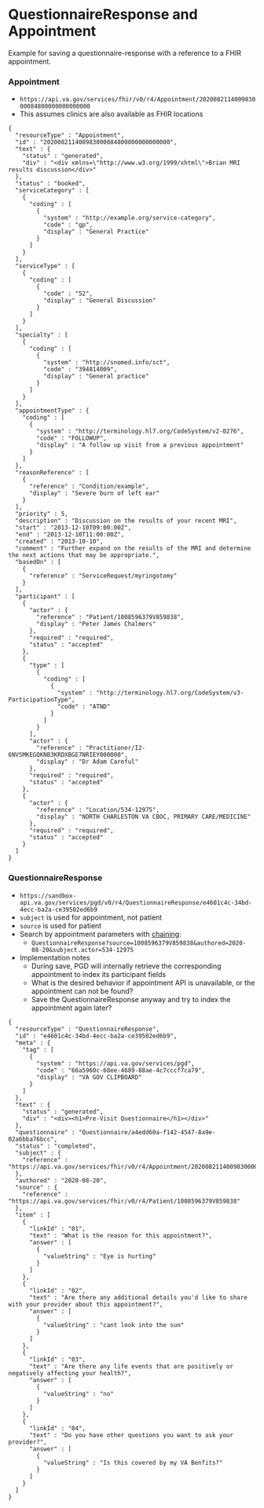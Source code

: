 # QuestionnaireResponse and Appointment

Example for saving a questionnaire-response with a reference to a FHIR appointment.

### Appointment

- `https://api.va.gov/services/fhir/v0/r4/Appointment/202008211400983000084800000000000000`
- This assumes clinics are also available as FHIR locations

```
{
  "resourceType" : "Appointment",
  "id" : "202008211400983000084800000000000000",
  "text" : {
    "status" : "generated",
    "div" : "<div xmlns=\"http://www.w3.org/1999/xhtml\">Brian MRI results discussion</div>"
  },
  "status" : "booked",
  "serviceCategory" : [
    {
      "coding" : [
        {
          "system" : "http://example.org/service-category",
          "code" : "gp",
          "display" : "General Practice"
        }
      ]
    }
  ],
  "serviceType" : [
    {
      "coding" : [
        {
          "code" : "52",
          "display" : "General Discussion"
        }
      ]
    }
  ],
  "specialty" : [
    {
      "coding" : [
        {
          "system" : "http://snomed.info/sct",
          "code" : "394814009",
          "display" : "General practice"
        }
      ]
    }
  ],
  "appointmentType" : {
    "coding" : [
      {
        "system" : "http://terminology.hl7.org/CodeSystem/v2-0276",
        "code" : "FOLLOWUP",
        "display" : "A follow up visit from a previous appointment"
      }
    ]
  },
  "reasonReference" : [
    {
      "reference" : "Condition/example",
      "display" : "Severe burn of left ear"
    }
  ],
  "priority" : 5,
  "description" : "Discussion on the results of your recent MRI",
  "start" : "2013-12-10T09:00:00Z",
  "end" : "2013-12-10T11:00:00Z",
  "created" : "2013-10-10",
  "comment" : "Further expand on the results of the MRI and determine the next actions that may be appropriate.",
  "basedOn" : [
    {
      "reference" : "ServiceRequest/myringotomy"
    }
  ],
  "participant" : [
    {
      "actor" : {
        "reference" : "Patient/1008596379V859838",
        "display" : "Peter James Chalmers"
      },
      "required" : "required",
      "status" : "accepted"
    },
    {
      "type" : [
        {
          "coding" : [
            {
              "system" : "http://terminology.hl7.org/CodeSystem/v3-ParticipationType",
              "code" : "ATND"
            }
          ]
        }
      ],
      "actor" : {
        "reference" : "Practitioner/I2-6NVSMKEGQKNB3KRDXBGE7NRIEY000000",
        "display" : "Dr Adam Careful"
      },
      "required" : "required",
      "status" : "accepted"
    },
    {
      "actor" : {
        "reference" : "Location/534-12975",
        "display" : "NORTH CHARLESTON VA CBOC, PRIMARY CARE/MEDICINE"
      },
      "required" : "required",
      "status" : "accepted"
    }
  ]
}
```

### QuestionnaireResponse

- `https://sandbox-api.va.gov/services/pgd/v0/r4/QuestionnaireResponse/e4601c4c-34bd-4ecc-ba2a-ce39502ed6b9`
- `subject` is used for appointment, not patient
- `source` is used for patient
- Search by appointment parameters with [chaining](https://www.hl7.org/fhir/search.html#chaining):
    - `QuestionnaireResponse?source=1008596379V859838&authored=2020-08-20&subject.actor=534-12975`
- Implementation notes
    - During save, PGD will internally retrieve the corresponding appointment to index its participant fields
    - What is the desired behavior if appointment API is unavailable, or the appointment can not be found?
    - Save the QuestionnaireResponse anyway and try to index the appointment again later?

```
{
  "resourceType" : "QuestionnaireResponse",
  "id" : "e4601c4c-34bd-4ecc-ba2a-ce39502ed6b9",
  "meta" : {
    "tag" : [
      {
        "system" : "https://api.va.gov/services/pgd",
        "code" : "66a5960c-68ee-4689-88ae-4c7cccf7ca79",
        "display" : "VA GOV CLIPBOARD"
      }
    ]
  },
  "text" : {
    "status" : "generated",
    "div" : "<div><h1>Pre-Visit Questionnaire</h1></div>"
  },
  "questionnaire" : "Questionnaire/a4edd60a-f142-4547-8a9e-02a6bba76bcc",
  "status" : "completed",
  "subject" : {
    "reference" : "https://api.va.gov/services/fhir/v0/r4/Appointment/202008211400983000084800000000000000"
  },
  "authored" : "2020-08-20",
  "source" : {
    "reference" : "https://api.va.gov/services/fhir/v0/r4/Patient/1008596379V859838"
  },
  "item" : [
    {
      "linkId" : "01",
      "text" : "What is the reason for this appointment?",
      "answer" : [
        {
          "valueString" : "Eye is hurting"
        }
      ]
    },
    {
      "linkId" : "02",
      "text" : "Are there any additional details you'd like to share with your provider about this appointment?",
      "answer" : [
        {
          "valueString" : "cant look into the sun"
        }
      ]
    },
    {
      "linkId" : "03",
      "text" : "Are there any life events that are positively or negatively affecting your health?",
      "answer" : [
        {
          "valueString" : "no"
        }
      ]
    },
    {
      "linkId" : "04",
      "text" : "Do you have other questions you want to ask your provider?",
      "answer" : [
        {
          "valueString" : "Is this covered by my VA Benfits?"
        }
      ]
    }
  ]
}
```

